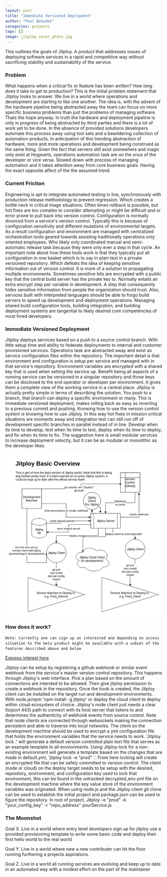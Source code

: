 ```yaml
---
layout: post
title: "Immediate Versioned Deployment"
author: "Paul Beaudet"
categories: projects
tags: []
image: jitploy_cover_photo.jpg
---
```


This outlines the goals of Jitploy. A product that addresses issues of deploying software services in a rapid and competitive way without sacrificing stability and sustainability of the service.

### Problem

What happens when a critical fix or feature has been written? How long does it take to get to production? This is the initial problem statement that Jitploy looks to answer. We live in a world where operations and development are starting to like one another. The idea is, with the advent of the hardware pipeline being abstracted away the team can focus on more specific business problems than just the problems of managing software. Thats the hope anyway. In truth the hardware and deployment pipeline is only in progress of being abstracted by third parties and there is a lot of work yet to be done. In the absence of provided solutions developers automate this process away using tool sets and a bewildering collection of automation products. In anticipation of this trending abstraction of hardware, more and more operations and development being construed as the same thing. Given the fact that servers still exist somewhere and magic only exist at Hogwarts, operations automation task are on the onus of the developer or vice versa. Slowed down with process of managing automation and it takes attention away from core business goals. Having the exact opposite affect of the the assumed trend.

### Current Friction

Engineering is apt to integrate automated testing in line, synchronously with production release methodology to prevent regression. Which creates a bottle neck in critical triage situations. Often times rollback is possible, but hot fixes are too complex to consider attempting or might be difficult and or error prone to pull back into version control. Configuration is normally divorced from a service's version control. Typically this is because of configuration sensitivity and different mutations of environmental targets. As a result configuration and environment are managed with centralized orchestration tools geared towards assisting traditionally operations only oriented employees. Who likely only coordinated manual and semi-automatic release task because they were only ever a step in that cycle. An important note about how these tools work is that they typically put all configuration in one basket which is to say in plain text in a private versioned repository. Which defeats the idea of keeping sensitive information out of version control. It is more of a solution to propagating multiple environments. Sometimes sensitive bits are encrypted with a public key that the central build server has the private key to. Normally entails an extra encrypt step per variable in development. A step that consequently hides sensitive information from people the organization should trust. Also, services built with interpreted languages should be able to forgo build servers to speed up development and deployment operations. Managing shared build configuration tools, building integration, and building deployment systems are tangential to likely desired core competencies of most hired developers.

### Immediate Versioned Deployment

Jitploy deploys services based on a push to a source control branch. With little setup time and ability to federate deployments to internal and customer provisioned services. Operations task are abstracted away and exist as service configuration files within the repository. The important detail is that environment and configuration is setup per service and managed with in that service's repository. Environment variables are encrypted with a shared key that is used when setting the service up. Benefit being all aspects of a running service can be versioned in a singular repository and those keys can be disclosed to the end operator or developer per environment. It gives them a complete view of the working service in a central place. Jitploy is actually pretty simple in terms of describing the solution. You push to a branch, that branch can deploy a specific environment or many. This is immediate versioned deployment, makes rolling back as easy as reverting to a previous commit and pushing. Knowing how to use the version control system is knowing how to use Jitploy. In this way hot fixes in mission critical situations are moments away and integration test can still run off of development specific branches in parallel instead of in line. Develop when its time to develop, test when its time to test, deploy when its time to deploy, and fix when its time to fix. The suggestion here is small modular services to increase deployment velocity, but it can be as modular or monolithic as the developer likes.

![jitploy_diagram](/assets/img/jitploy_diagram.jpg)

### How does it work?

 `Note: Currently one can sign up as interested and depending on access situation to the beta product might be available with a subset of the features described above and below`

 [Express interest here](/pages/jitpoly_survey.html)

Jitploy can be setup by registering a github webhook or similar event webhook from the service's master version control repository. This happens through Jitploy's web interface. Pick a plan based on the amount of connections are intended to be allowed. Then give jitploy permission to create a webhook in the repository. Once the hook is created, the Jitploy client can be installed on the target run and development environments. With node.js/npm 'npm install -g jitploy' or deploy the cloud client to deploy within cloud ecosystem of choice. Jitploy's node client just needs a clear tls(port 443) path to connect with its host server that listens to and determines the authenticity of webhook events from source control. Note that node clients are connected through websockets making the connection persistent and able to traverse into local networks. The client on the development machine should be used to encrypt a yml configuration file that holds the environment variables that the service needs to work. 'Jitploy lock .' will generate a default version controlled plain text file that serves as an example template to all environments. Using Jitploy lock for a non-existing environment will generate a template based on the changes that are made in default.yml, 'jitploy lock -e "prod" .'. From here locking will create an encrypted file that can be safely committed to version control. The client (node or cloud) on the deploy target needs to be setup with the desired, repository, environment, and configuration key used to lock that environment, this can be found in the untracked decrypted_env.yml file on the development machine where the key value store of the environment variables was originated. When using node.js and the Jitploy client git clone can be used to establish the initial project and package.json can be used to figure the repository. In root of project, Jitploy -e "prod" -k "your_config_key" -r "repo_address" yourService.js  

### The Moonshot

Goal X. Live in a world where entry level developers sign up for jitploy use a provided provisioning template to write some basic code and deploy their first hello world to the real world

Goal Y. Live in a world where new a new contributer can hit the floor running furthering a projects aspirations.

Goal Z. Live in a world all running services are evolving and keep up to date in an automated way with a modest effort on the part of the maintainer
